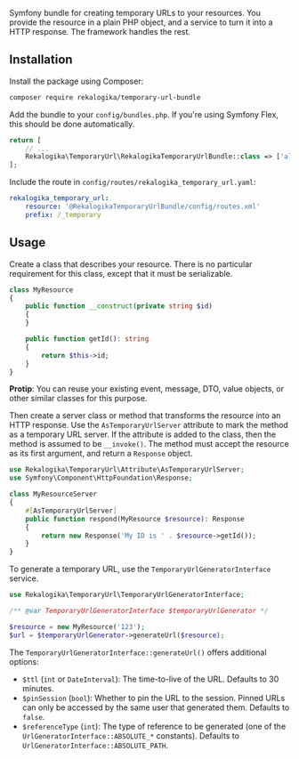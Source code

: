 Symfony bundle for creating temporary URLs to your resources. You provide the
resource in a plain PHP object, and a service to turn it into a HTTP response.
The framework handles the rest.

Installation
------------

Install the package using Composer:

```bash
composer require rekalogika/temporary-url-bundle
```

Add the bundle to your `config/bundles.php`. If you're using Symfony Flex, this
should be done automatically.

```php
return [
    // ...
    Rekalogika\TemporaryUrl\RekalogikaTemporaryUrlBundle::class => ['all' => true],
];
```

Include the route in `config/routes/rekalogika_temporary_url.yaml`:

```yaml
rekalogika_temporary_url:
    resource: '@RekalogikaTemporaryUrlBundle/config/routes.xml'
    prefix: /_temporary
```

Usage
-----

Create a class that describes your resource. There is no particular requirement
for this class, except that it must be serializable.

```php
class MyResource
{
    public function __construct(private string $id)
    {
    }

    public function getId(): string
    {
        return $this->id;
    }
}
```

**Protip**: You can reuse your existing event, message, DTO, value objects, or
other similar classes for this purpose.

Then create a server class or method that transforms the resource into an HTTP
response. Use the `AsTemporaryUrlServer` attribute to mark the method as a
temporary URL server. If the attribute is added to the class, then the method is
assumed to be `__invoke()`. The method must accept the resource as its first
argument, and return a `Response` object.

```php
use Rekalogika\TemporaryUrl\Attribute\AsTemporaryUrlServer;
use Symfony\Component\HttpFoundation\Response;

class MyResourceServer
{
    #[AsTemporaryUrlServer]
    public function respond(MyResource $resource): Response
    {
        return new Response('My ID is ' . $resource->getId());
    }
}
```

To generate a temporary URL, use the `TemporaryUrlGeneratorInterface` service.

```php
use Rekalogika\TemporaryUrl\TemporaryUrlGeneratorInterface;

/** @var TemporaryUrlGeneratorInterface $temporaryUrlGenerator */

$resource = new MyResource('123');
$url = $temporaryUrlGenerator->generateUrl($resource);
```

The `TemporaryUrlGeneratorInterface::generateUrl()` offers additional options:

* `$ttl` (`int` or `DateInterval`): The time-to-live of the URL. Defaults to 30
  minutes.
* `$pinSession` (`bool`): Whether to pin the URL to the session. Pinned URLs can
  only be accessed by the same user that generated them. Defaults to `false`.
* `$referenceType`  (`int`): The type of reference to be generated (one of the
  `UrlGeneratorInterface::ABSOLUTE_*` constants). Defaults to
  `UrlGeneratorInterface::ABSOLUTE_PATH`.

